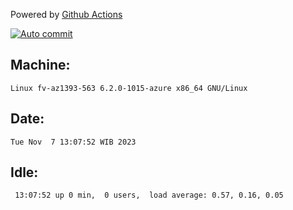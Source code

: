Powered by [Github Actions](https://github.com/features/actions)

[![Auto commit](https://github.com/hiage/workstation/workflows/Auto%20commit/badge.svg)](https://github.com/hiage/workstation/actions?query=workflow%3A%22Auto+commit%22)

## Machine:
```
Linux fv-az1393-563 6.2.0-1015-azure x86_64 GNU/Linux
```
## Date:
```
Tue Nov  7 13:07:52 WIB 2023
```
## Idle:
```
 13:07:52 up 0 min,  0 users,  load average: 0.57, 0.16, 0.05
```

